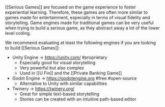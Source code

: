 [[Serious Games]] are focused on the game experience to foster experiential learning. Therefore, these games are often more similar to games made for entertainment, especially in terms of visual fidelity and storytelling. Game engines made for traditional games can be very useful when trying to build a serious game, as they abstract away a lot of the lower level coding.

We recommend evaluating at least the following engines if you are looking to build [[Serious Games]]:

- Unity Engine -> https://unity.com/ #proprietary
	- Especially good for visual storytelling
	- Very powerful but also complex
	- Used in [[U Fin]] and the [[Private Banking Game]]
- Godot Engine -> https://godotengine.org #free #open-source
	- Alternative to Unity with similar capabilities
- Twinery -> https://twinery.org/
	- Great for simple text-based storytelling
	- Stories can be created with an intuitive path-based editor
